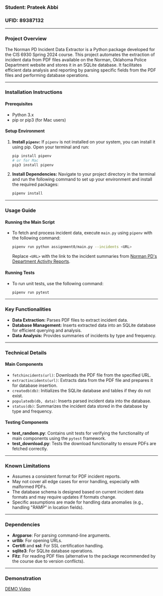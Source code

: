 ### Student: Prateek Abbi
### UFID: 89387132

---

### Project Overview

The Norman PD Incident Data Extractor is a Python package developed for the CIS 6930 Spring 2024 course. This project automates the extraction of incident data from PDF files available on the Norman, Oklahoma Police Department website and stores it in an SQLite database. It facilitates efficient data analysis and reporting by parsing specific fields from the PDF files and performing database operations.

---

### Installation Instructions

#### Prerequisites
- Python 3.x
- pip or pip3 (for Mac users)

#### Setup Environment
1. **Install `pipenv`:** If `pipenv` is not installed on your system, you can install it using pip. Open your terminal and run:
    ```bash
    pip install pipenv
    # or for Mac
    pip3 install pipenv
    ```

2. **Install Dependencies:** Navigate to your project directory in the terminal and run the following command to set up your environment and install the required packages:
    ```bash
    pipenv install
    ```

---

### Usage Guide

#### Running the Main Script
- To fetch and process incident data, execute `main.py` using `pipenv` with the following command:
    ```bash
    pipenv run python assignment0/main.py --incidents <URL>
    ```
    Replace `<URL>` with the link to the incident summaries from [Norman PD's Department Activity Reports](https://www.normanok.gov/public-safety/police-department/crime-prevention-data/department-activity-reports).

#### Running Tests
- To run unit tests, use the following command:
    ```bash
    pipenv run pytest
    ```

---

### Key Functionalities

- **Data Extraction:** Parses PDF files to extract incident data.
- **Database Management:** Inserts extracted data into an SQLite database for efficient querying and analysis.
- **Data Analysis:** Provides summaries of incidents by type and frequency.

---

### Technical Details

#### Main Components

- `fetchincidents(url)`: Downloads the PDF file from the specified URL.
- `extractincidents(url)`: Extracts data from the PDF file and prepares it for database insertion.
- `createdb(db)`: Initializes the SQLite database and tables if they do not exist.
- `populatedb(db, data)`: Inserts parsed incident data into the database.
- `status(db)`: Summarizes the incident data stored in the database by type and frequency.

#### Testing Components

- **test_random.py**: Contains unit tests for verifying the functionality of main components using the `pytest` framework.
- **test_download.py**: Tests the download functionality to ensure PDFs are fetched correctly.

---

### Known Limitations

- Assumes a consistent format for PDF incident reports.
- May not cover all edge cases for error handling, especially with malformed PDFs.
- The database schema is designed based on current incident data formats and may require updates if formats change.
- Specific assumptions are made for handling data anomalies (e.g., handling "RAMP" in location fields).

---

### Dependencies

- **Argparse**: For parsing command-line arguments.
- **urllib**: For opening URLs.
- **Certifi** and **ssl**: For SSL certification handling.
- **sqlite3**: For SQLite database operations.
- **Fitz**: For reading PDF files (alternative to the package recommended by the course due to version conflicts).

---

### Demonstration
[DEMO Video](https://youtu.be/XbHTRp2-7OQ)